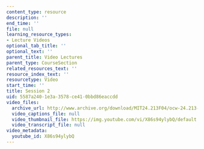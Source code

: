 ```yaml
---
content_type: resource
description: ''
end_time: ''
file: null
learning_resource_types:
- Lecture Videos
optional_tab_title: ''
optional_text: ''
parent_title: Video Lectures
parent_type: CourseSection
related_resources_text: ''
resource_index_text: ''
resourcetype: Video
start_time: ''
title: Session 2
uid: 5587a240-1e3a-3578-ce41-0bbd86eaccdd
video_files:
  archive_url: http://www.archive.org/download/MIT24.213F04/ocw-24.213-21sep2004-220k.mp4
  video_captions_file: null
  video_thumbnail_file: https://img.youtube.com/vi/X86s94ylybQ/default.jpg
  video_transcript_file: null
video_metadata:
  youtube_id: X86s94ylybQ
---
```

